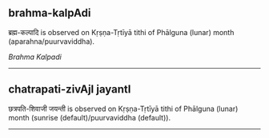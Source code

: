 ## brahma-kalpAdi
ब्रह्म-कल्पादि is observed on Kṛṣṇa-Tṛtīyā tithi of Phālguna (lunar) month (aparahna/puurvaviddha).

_Brahma Kalpadi_

---
## chatrapati-zivAjI jayantI
छत्रपति-शिवाजी जयन्ती is observed on Kṛṣṇa-Tṛtīyā tithi of Phālguna (lunar) month (sunrise (default)/puurvaviddha (default)).



---

